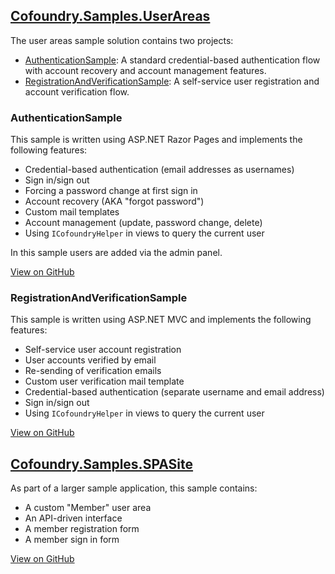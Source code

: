 ## [Cofoundry.Samples.UserAreas](https://github.com/cofoundry-cms/Cofoundry.Samples.UserAreas)

The user areas sample solution contains two projects:

- [AuthenticationSample](#AuthenticationSample): A standard credential-based authentication flow with account recovery and account management features.
- [RegistrationAndVerificationSample](#RegistrationAndVerificationSample): A self-service user registration and account verification flow.

### AuthenticationSample

This sample is written using ASP.NET Razor Pages and implements the following features:

- Credential-based authentication (email addresses as usernames)
- Sign in/sign out
- Forcing a password change at first sign in
- Account recovery (AKA "forgot password")
- Custom mail templates
- Account management (update, password change, delete)
- Using `ICofoundryHelper` in views to query the current user

In this sample users are added via the admin panel.

[View on GitHub](https://github.com/cofoundry-cms/Cofoundry.Samples.UserAreas)

### RegistrationAndVerificationSample

This sample is written using ASP.NET MVC and implements the following features:

- Self-service user account registration
- User accounts verified by email
- Re-sending of verification emails
- Custom user verification mail template
- Credential-based authentication (separate username and email address)
- Sign in/sign out
- Using `ICofoundryHelper` in views to query the current user

[View on GitHub](https://github.com/cofoundry-cms/Cofoundry.Samples.UserAreas)

## [Cofoundry.Samples.SPASite](https://github.com/cofoundry-cms/Cofoundry.Samples.SPASite)

As part of a larger sample application, this sample contains:

- A custom "Member" user area
- An API-driven interface
- A member registration form
- A member sign in form

[View on GitHub](https://github.com/cofoundry-cms/Cofoundry.Samples.SPASite)

